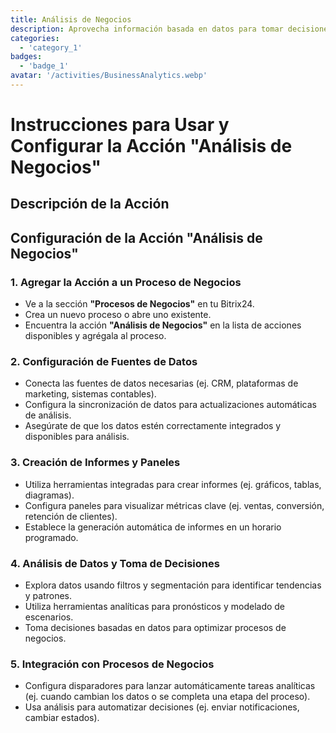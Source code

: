 ```yaml
---
title: Análisis de Negocios
description: Aprovecha información basada en datos para tomar decisiones informadas.
categories: 
  - 'category_1'
badges: 
  - 'badge_1'
avatar: '/activities/BusinessAnalytics.webp'
---
```

# Instrucciones para Usar y Configurar la Acción "Análisis de Negocios"

## Descripción de la Acción

## **Configuración de la Acción "Análisis de Negocios"**

### 1. Agregar la Acción a un Proceso de Negocios
- Ve a la sección **"Procesos de Negocios"** en tu Bitrix24.
- Crea un nuevo proceso o abre uno existente.
- Encuentra la acción **"Análisis de Negocios"** en la lista de acciones disponibles y agrégala al proceso.

### 2. Configuración de Fuentes de Datos
- Conecta las fuentes de datos necesarias (ej. CRM, plataformas de marketing, sistemas contables).
- Configura la sincronización de datos para actualizaciones automáticas de análisis.
- Asegúrate de que los datos estén correctamente integrados y disponibles para análisis.

### 3. Creación de Informes y Paneles
- Utiliza herramientas integradas para crear informes (ej. gráficos, tablas, diagramas).
- Configura paneles para visualizar métricas clave (ej. ventas, conversión, retención de clientes).
- Establece la generación automática de informes en un horario programado.

### 4. Análisis de Datos y Toma de Decisiones
- Explora datos usando filtros y segmentación para identificar tendencias y patrones.
- Utiliza herramientas analíticas para pronósticos y modelado de escenarios.
- Toma decisiones basadas en datos para optimizar procesos de negocios.

### 5. Integración con Procesos de Negocios
- Configura disparadores para lanzar automáticamente tareas analíticas (ej. cuando cambian los datos o se completa una etapa del proceso).
- Usa análisis para automatizar decisiones (ej. enviar notificaciones, cambiar estados).